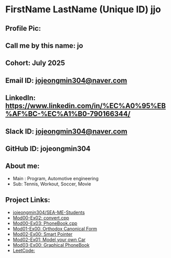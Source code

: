 # FirstName LastName (Unique ID) jjo	
## Profile Pic: 		
## Call me by this name: jo
## Cohort: July 2025
## Email ID: jojeongmin304@naver.com	
## LinkedIn: https://www.linkedin.com/in/%EC%A0%95%EB%AF%BC-%EC%A1%B0-790166344/
## Slack ID: jojeongmin304@naver.com
## GitHub ID: jojeongmin304
## About me: 
- Main : Program, Automotive engineering
- Sub: Tennis, Workout, Soccer, Movie	
## Project Links:
- [jojeongmin304/SEA-ME-Students](https://github.com/jojeongmin304/SEA-ME-Students)
- [Mod00-Ex02: convert.cpp](https://github.com/jojeongmin304/SEA-ME_warmup/blob/main/convert.cpp)
- [Mod00-Ex03: PhoneBook.cpp](https://github.com/jojeongmin304/SEA-ME_warmup/blob/main/PhoneBook.cpp)
- [Mod01-Ex00: Orthodox Canonical Form](https://github.com/jojeongmin304/SEA-ME_warmup/blob/main/OCCF.cpp)
- [Mod02-Ex00: Smart Pointer](https://github.com/jojeongmin304/SEA-ME_warmup/blob/main/Module02/SmartPointer.cpp)
- [Mod02-Ex01: Model your own Car](https://github.com/jojeongmin304/SEA-ME_warmup/blob/main/Module02/Model_myCar.cpp)
- [Mod03-Ex00: Graphical PhoneBook](https://github.com/jojeongmin304/SEA-ME_warmup/tree/main/Module03/Phonebook)
- [LeetCode: ](https://github.com/jojeongmin304/LeetCode)
